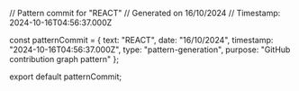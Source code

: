 // Pattern commit for "REACT"
// Generated on 16/10/2024
// Timestamp: 2024-10-16T04:56:37.000Z

const patternCommit = {
  text: "REACT",
  date: "16/10/2024",
  timestamp: "2024-10-16T04:56:37.000Z",
  type: "pattern-generation",
  purpose: "GitHub contribution graph pattern"
};

export default patternCommit;
